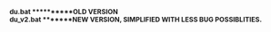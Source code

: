 <b><sup>du.bat **********OLD VERSION
<br>du_v2.bat *******NEW VERSION, SIMPLIFIED WITH LESS BUG POSSIBLITIES.
